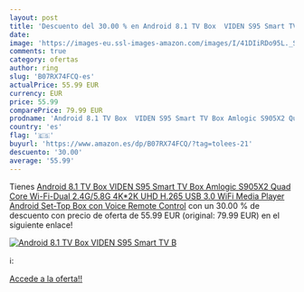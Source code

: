```yaml
---
layout: post
title: 'Descuento del 30.00 % en Android 8.1 TV Box  VIDEN S95 Smart TV B'
date: 
image: 'https://images-eu.ssl-images-amazon.com/images/I/41DIiRDo95L._SL200_.jpg'
comments: true
category: ofertas
author: ring
slug: 'B07RX74FCQ-es'
actualPrice: 55.99 EUR
currency: EUR
price: 55.99
comparePrice: 79.99 EUR
prodname: 'Android 8.1 TV Box  VIDEN S95 Smart TV Box Amlogic S905X2 Quad Core Wi-Fi-Dual 2.4G/5.8G  4K*2K UHD H.265  USB 3.0  WiFi Media Player  Android Set-Top Box con Voice Remote Control'
country: 'es'
flag: '🇪🇸'
buyurl: 'https://www.amazon.es/dp/B07RX74FCQ/?tag=tolees-21'
descuento: '30.00'
average: '55.99'
---
```


Tienes [Android 8.1 TV Box  VIDEN S95 Smart TV Box Amlogic S905X2 Quad Core Wi-Fi-Dual 2.4G/5.8G  4K*2K UHD H.265  USB 3.0  WiFi Media Player  Android Set-Top Box con Voice Remote Control](https://www.amazon.es/dp/B07RX74FCQ/?tag=tolees-21) con un 30.00 % de descuento con precio de oferta de 55.99 EUR (original: 79.99 EUR) en el siguiente enlace!

[![Android 8.1 TV Box  VIDEN S95 Smart TV B](https://images-eu.ssl-images-amazon.com/images/I/41DIiRDo95L._SL200_.jpg)](https://www.amazon.es/dp/B07RX74FCQ/?tag=tolees-21)

ℹ️:


[Accede a la oferta!!](https://www.amazon.es/dp/B07RX74FCQ/?tag=tolees-21)
